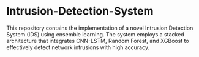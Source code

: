 # Intrusion-Detection-System
This repository contains the implementation of a novel Intrusion Detection System (IDS) using ensemble learning. The system employs a stacked architecture that integrates CNN-LSTM, Random Forest, and XGBoost to effectively detect network intrusions with high accuracy.
